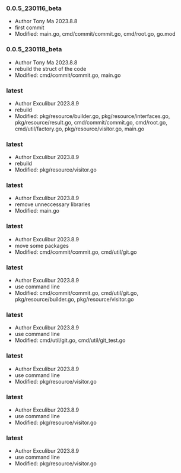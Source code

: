 ### 0.0.5_230116_beta
+ Author Tony Ma 2023.8.8
+ first commit
+ Modified: main.go, cmd/commit/commit.go, cmd/root.go, go.mod


### 0.0.5_230118_beta
+ Author Tony Ma 2023.8.8
+ rebuild the struct of the code
+ Modified: cmd/commit/commit.go, main.go

### latest
+ Author Exculibur 2023.8.9
+ rebuild
+ Modified: pkg/resource/builder.go, pkg/resource/interfaces.go, pkg/resource/result.go, cmd/commit/commit.go, cmd/root.go, cmd/util/factory.go, pkg/resource/visitor.go, main.go

### latest
+ Author Exculibur 2023.8.9
+ rebuild
+ Modified: pkg/resource/visitor.go

### latest
+ Author Exculibur 2023.8.9
+ remove unneccessary libraries
+ Modified: main.go

### latest
+ Author Exculibur 2023.8.9
+ move some packages
+ Modified: cmd/commit/commit.go, cmd/util/git.go

### latest
+ Author Exculibur 2023.8.9
+ use command line
+ Modified: cmd/commit/commit.go, cmd/util/git.go, pkg/resource/builder.go, pkg/resource/visitor.go

### latest
+ Author Exculibur 2023.8.9
+ use command line
+ Modified: cmd/util/git.go, cmd/util/git_test.go

### latest
+ Author Exculibur 2023.8.9
+ use command line
+ Modified: pkg/resource/visitor.go

### latest
+ Author Exculibur 2023.8.9
+ use command line
+ Modified: pkg/resource/visitor.go

### latest
+ Author Exculibur 2023.8.9
+ use command line
+ Modified: pkg/resource/visitor.go

